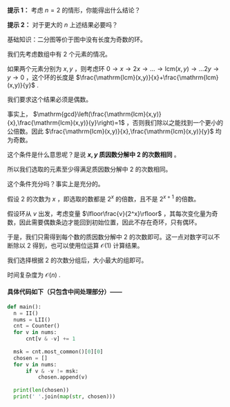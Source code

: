 **提示 1：** 考虑 $n=2$ 的情形，你能得出什么结论？

**提示 2：** 对于更大的 $n$ 上述结果必要吗？

基础知识：二分图等价于图中没有长度为奇数的环。

我们先考虑数组中有 $2$ 个元素的情况。

如果两个元素分别为 $x, y$ ，则考虑环 $0\to x\to 2x\to\dots\to\mathrm{lcm}(x,y)\to\dots 2y\to y\to 0$ ，这个环的长度是 $\frac{\mathrm{lcm}(x,y)}{x}+\frac{\mathrm{lcm}(x,y)}{y}$ .

我们要求这个结果必须是偶数。

事实上， $\mathrm{gcd}\left(\frac{\mathrm{lcm}(x,y)}{x},\frac{\mathrm{lcm}(x,y)}{y}\right)=1$ ，否则我们除以之能找到一个更小的公倍数。因此 $\frac{\mathrm{lcm}(x,y)}{x},\frac{\mathrm{lcm}(x,y)}{y}$ 均为奇数。

这个条件是什么意思呢？是说 **$x,y$ 质因数分解中 $2$ 的次数相同** 。

所以我们选取的元素至少得满足质因数分解中 $2$ 的次数相同。

这个条件充分吗？事实上是充分的。

假设 $2$ 的次数为 $x$ ，即选取的数都是 $2^x$ 的倍数，且不是 $2^{x+1}$ 的倍数。

假设环从 $v$ 出发，考虑变量 $\lfloor\frac{v}{2^x}\rfloor$ ，其每次变化量为奇数，因此需要偶数条边才能回到初始位置，因此不存在奇环，只有偶环。

于是，我们只需得到每个数的质因数分解中 $2$ 的次数即可。这一点对数字可以不断除以 $2$ 得到，也可以使用位运算 $\mathcal{O}(1)$ 计算结果。

我们选择根据 $2$ 的次数分组后，大小最大的组即可。

时间复杂度为 $\mathcal{O}(n)$ .

#### 具体代码如下（只包含中间处理部分）——

```Python []
def main():
  n = II()
  nums = LII()
  cnt = Counter()
  for v in nums:
      cnt[v & -v] += 1
  
  msk = cnt.most_common()[0][0]
  chosen = []
  for v in nums:
      if v & -v != msk:
          chosen.append(v)
  
  print(len(chosen))
  print(' '.join(map(str, chosen)))
```